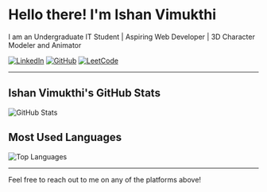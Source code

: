 

# Hello there! I'm Ishan Vimukthi

I am an Undergraduate IT Student | Aspiring Web Developer | 3D Character Modeler and Animator


[![LinkedIn](https://img.shields.io/badge/LinkedIn-0A66C2?style=flat-square&logo=linkedin&logoColor=white)]([your-linkedin-link](https://www.linkedin.com/in/ishan-vimukthi-b48462218/))
[![GitHub](https://img.shields.io/badge/GitHub-181717?style=flat-square&logo=github&logoColor=white)]([https://github.com/your-github-username](https://github.com/Ishan-Vimukthi?tab=overview&from=2023-09-01&to=2023-09-07))
[![LeetCode](https://img.shields.io/badge/LeetCode-FFA116?style=flat-square&logo=leetcode&logoColor=white)]([https://leetcode.com/IshanVimukthi/](https://leetcode.com/u/Ishan-Vimukthi/))



---

## Ishan Vimukthi's GitHub Stats

![GitHub Stats](https://github-readme-stats.vercel.app/api?username=Ishan-Vimukthi&show_icons=true&theme=dark)




## Most Used Languages


![Top Languages](https://github-readme-stats.vercel.app/api/top-langs/?username=Ishan-Vimukthi&layout=compact&theme=dark)


---

Feel free to reach out to me on any of the platforms above!


